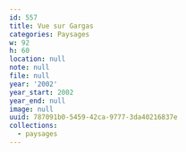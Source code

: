 ```yaml
---
id: 557
title: Vue sur Gargas
categories: Paysages
w: 92
h: 60
location: null
note: null
file: null
year: '2002'
year_start: 2002
year_end: null
image: null
uuid: 787091b0-5459-42ca-9777-3da40216837e
collections:
  - paysages
---
```


